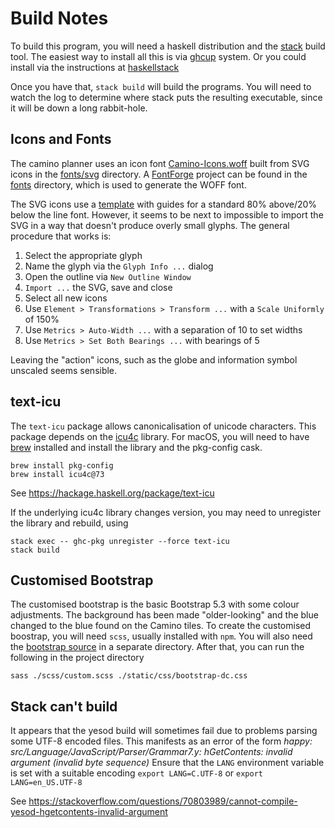 
# Build Notes

To build this program, you will need a haskell distribution and the
[stack](https://docs.haskellstack.org/en/stable/) build tool.
The easiest way to install all this is via [ghcup](https://www.haskell.org/ghcup/) system.
Or you could install via the instructions at [haskellstack](https://docs.haskellstack.org/en/stable/install_and_upgrade/)

Once you have that, `stack build` will build the programs.
You will need to watch the log to determine where stack puts the resulting executable,
since it will be down a long rabbit-hole.

## Icons and Fonts

The camino planner uses an icon font [Camino-Icons.woff](fonts/Camino-Icons.woff)
built from SVG icons in the [fonts/svg](fonts/svg) directory.
A [FontForge](https://fontforge.org/) project can be found in the [fonts](fonts) directory,
which is used to generate the WOFF font.

The SVG icons use a [template](fonts/svg/template.svg) with guides for a standard
80% above/20% below the line font.
However, it seems to be next to impossible to import the SVG in a way that doesn't produce
overly small glyphs.
The general procedure that works is:

1. Select the appropriate glyph
2. Name the glyph via the `Glyph Info ...` dialog
3. Open the outline via `New Outline Window`
4. `Import ...` the SVG, save and close
5. Select all new icons
6. Use `Element > Transformations > Transform ...` with a `Scale Uniformly` of 150%
7. Use `Metrics > Auto-Width ...` with a separation of 10 to set widths
8. Use `Metrics > Set Both Bearings ...` with bearings of 5

Leaving the "action" icons, such as the globe and information symbol unscaled seems sensible.

## text-icu

The `text-icu` package allows canonicalisation of unicode characters.
This package depends on the [icu4c](https://icu.unicode.org/) library.
For macOS, you will need to have [brew](https://brew.sh/) installed and install the library
and the pkg-config cask.

```shell
brew install pkg-config
brew install icu4c@73
```

See https://hackage.haskell.org/package/text-icu

If the underlying icu4c library changes version, you may need to unregister the library and
rebuild, using

```shell
stack exec -- ghc-pkg unregister --force text-icu
stack build
```

## Customised Bootstrap

The customised bootstrap is the basic Bootstrap 5.3 with some colour adjustments.
The background has been made "older-looking" and the blue changed to the
blue found on the Camino tiles.
To create the customised boostrap, you will need `scss`, usually installed with `npm`.
You will also need the [bootstrap source](https://getbootstrap.com/docs/5.3/getting-started/download/) in a separate directory.
After that, you can run the following in the project directory

```shell
sass ./scss/custom.scss ./static/css/bootstrap-dc.css
```

## Stack can't build

It appears that the yesod build will sometimes fail due to
problems parsing some UTF-8 encoded files.
This manifests as an error of the form
*happy: src/Language/JavaScript/Parser/Grammar7.y: hGetContents: invalid argument (invalid byte sequence)*
Ensure that the `LANG` environment variable is set with a suitable encoding
`export LANG=C.UTF-8` or `export LANG=en_US.UTF-8`

See https://stackoverflow.com/questions/70803989/cannot-compile-yesod-hgetcontents-invalid-argument
